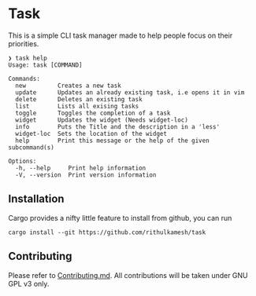 # Task


This is a simple CLI task manager made to help people focus on their priorities.

```
❯ task help
Usage: task [COMMAND]

Commands:
  new         Creates a new task
  update      Updates an already existing task, i.e opens it in vim
  delete      Deletes an existing task
  list        Lists all exising tasks
  toggle      Toggles the completion of a task
  widget      Updates the widget (Needs widget-loc)
  info        Puts the Title and the description in a 'less'
  widget-loc  Sets the location of the widget
  help        Print this message or the help of the given subcommand(s)

Options:
  -h, --help     Print help information
  -V, --version  Print version information

```

## Installation

Cargo provides a nifty little feature to install from github, you can run

```cargo install --git https://github.com/rithulkamesh/task```

## Contributing

Please refer to [Contributing.md](./CONTRIBUTING.md).
All contributions will be taken under GNU GPL v3 only.



